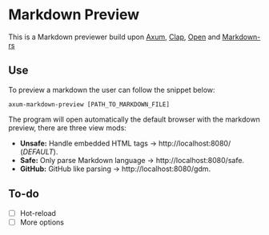 # Markdown Preview

This is a Markdown previewer build upon [Axum](https://github.com/tokio-rs/axum), [Clap](https://github.com/clap-rs/clap), [Open](https://github.com/Byron/open-rs) and [Markdown-rs](https://github.com/wooorm/markdown-rs)

## Use

To preview a markdown the user can follow the snippet below:

```shell
axum-markdown-preview [PATH_TO_MARKDOWN_FILE]
```

The program will open automatically the default browser with the markdown preview, there are three view mods:

- **Unsafe:** Handle embedded HTML tags -> http://localhost:8080/ (_DEFAULT_).
- **Safe:** Only parse Markdown language -> http://localhost:8080/safe.
- **GitHub:** GitHub like parsing -> http://localhost:8080/gdm.

## To-do

- [ ] Hot-reload
- [ ] More options
